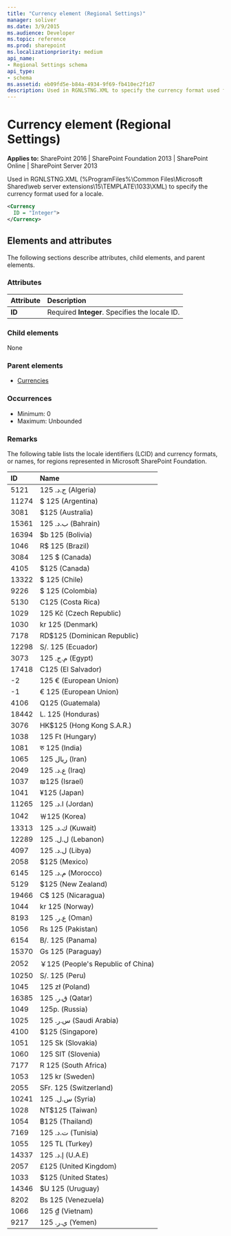 ```yaml
---
title: "Currency element (Regional Settings)"
manager: soliver
ms.date: 3/9/2015
ms.audience: Developer
ms.topic: reference
ms.prod: sharepoint
ms.localizationpriority: medium
api_name:
- Regional Settings schema
api_type:
- schema
ms.assetid: eb09fd5e-b84a-4934-9f69-fb410ec2f1d7
description: Used in RGNLSTNG.XML to specify the currency format used for a locale.
---
```


# Currency element (Regional Settings)

**Applies to:** SharePoint 2016 | SharePoint Foundation 2013 | SharePoint Online | SharePoint Server 2013
  
Used in RGNLSTNG.XML (%ProgramFiles%\Common Files\Microsoft Shared\web server extensions\15\TEMPLATE\1033\XML) to specify the currency format used for a locale.
  
```XML
<Currency
  ID = "Integer">
</Currency>
```

## Elements and attributes

The following sections describe attributes, child elements, and parent elements.

### Attributes

|**Attribute**|**Description**|
|:-----|:-----|
|**ID** <br/> |Required **Integer**. Specifies the locale ID.  <br/> |
   
### Child elements

None
   
### Parent elements

- [Currencies](currencies-element-regional-settings.md)
   
### Occurrences

- Minimum: 0
- Maximum: Unbounded  
   
### Remarks

The following table lists the locale identifiers (LCID) and currency formats, or names, for regions represented in Microsoft SharePoint Foundation.
  
|**ID**|**Name**|
|:-----|:-----|
|5121  <br/> |125 .ج.د (Algeria)  <br/> |
|11274  <br/> |$ 125 (Argentina)  <br/> |
|3081  <br/> |$125 (Australia)  <br/> |
|15361  <br/> |125 .ب.د (Bahrain)  <br/> |
|16394  <br/> |$b 125 (Bolivia)  <br/> |
|1046  <br/> |R$ 125 (Brazil)  <br/> |
|3084  <br/> |125 $ (Canada)  <br/> |
|4105  <br/> |$125 (Canada)  <br/> |
|13322  <br/> |$ 125 (Chile)  <br/> |
|9226  <br/> |$ 125 (Colombia)  <br/> |
|5130  <br/> |C125 (Costa Rica)  <br/> |
|1029  <br/> |125 Kč (Czech Republic)  <br/> |
|1030  <br/> |kr 125 (Denmark)  <br/> |
|7178  <br/> |RD$125 (Dominican Republic)  <br/> |
|12298  <br/> |S/. 125 (Ecuador)  <br/> |
|3073  <br/> |125 .م.ج (Egypt)  <br/> |
|17418  <br/> |C125 (El Salvador)  <br/> |
|-2  <br/> |125 € (European Union)  <br/> |
|-1  <br/> |€ 125 (European Union)  <br/> |
|4106  <br/> |Q125 (Guatemala)  <br/> |
|18442  <br/> |L. 125 (Honduras)  <br/> |
|3076  <br/> |HK$125 (Hong Kong S.A.R.)  <br/> |
|1038  <br/> |125 Ft (Hungary)  <br/> |
|1081  <br/> |रु 125 (India)  <br/> |
|1065  <br/> |125 ريال (Iran)  <br/> |
|2049  <br/> |125 .ع.د (Iraq)  <br/> |
|1037  <br/> |₪125 (Israel)  <br/> |
|1041  <br/> |¥125 (Japan)  <br/> |
|11265  <br/> |125 .ا.د (Jordan)  <br/> |
|1042  <br/> |￦125 (Korea)  <br/> |
|13313  <br/> |125 .ك.د (Kuwait)  <br/> |
|12289  <br/> |125 .ل.ل (Lebanon)  <br/> |
|4097  <br/> |125 .ل.د (Libya)  <br/> |
|2058  <br/> |$125 (Mexico)  <br/> |
|6145  <br/> |125 .م.د (Morocco)  <br/> |
|5129  <br/> |$125 (New Zealand)  <br/> |
|19466  <br/> |C$ 125 (Nicaragua)  <br/> |
|1044  <br/> |kr 125 (Norway)  <br/> |
|8193  <br/> |125 .ع.ر (Oman)  <br/> |
|1056  <br/> |Rs 125 (Pakistan)  <br/> |
|6154  <br/> |B/. 125 (Panama)  <br/> |
|15370  <br/> |Gs 125 (Paraguay)  <br/> |
|2052  <br/> |￥125 (People's Republic of China)  <br/> |
|10250  <br/> |S/. 125 (Peru)  <br/> |
|1045  <br/> |125 zł (Poland)  <br/> |
|16385  <br/> |125 .ق.ر (Qatar)  <br/> |
|1049  <br/> |125р. (Russia)  <br/> |
|1025  <br/> |125 .س.ر (Saudi Arabia)  <br/> |
|4100  <br/> |$125 (Singapore)  <br/> |
|1051  <br/> |125 Sk (Slovakia)  <br/> |
|1060  <br/> |125 SIT (Slovenia)  <br/> |
|7177  <br/> |R 125 (South Africa)  <br/> |
|1053  <br/> |125 kr (Sweden)  <br/> |
|2055  <br/> |SFr. 125 (Switzerland)  <br/> |
|10241  <br/> |125 .س.ل (Syria)  <br/> |
|1028  <br/> |NT$125 (Taiwan)  <br/> |
|1054  <br/> |฿125 (Thailand)  <br/> |
|7169  <br/> |125 .ت.د (Tunisia)  <br/> |
|1055  <br/> |125 TL (Turkey)  <br/> |
|14337  <br/> |125 .إ.د (U.A.E)  <br/> |
|2057  <br/> |£125 (United Kingdom)  <br/> |
|1033  <br/> |$125 (United States)  <br/> |
|14346  <br/> |$U 125 (Uruguay)  <br/> |
|8202  <br/> |Bs 125 (Venezuela)  <br/> |
|1066  <br/> |125 ₫ (Vietnam)  <br/> |
|9217  <br/> |125 .ي.ر (Yemen)  <br/> |
   

